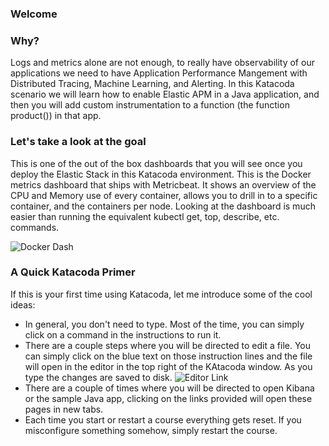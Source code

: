### Welcome

### Why?
Logs and metrics alone are not enough, to really have observability of our applications we need to have Application Performance Mangement with Distributed Tracing, Machine Learning, and Alerting. In this Katacoda scenario we will learn how to enable Elastic APM in a Java application, and then you will add custom instrumentation to a function (the function product()) in that app.  

### Let's take a look at the goal
This is one of the out of the box dashboards that you will see once you deploy the Elastic Stack in this Katacoda environment.  This is the Docker metrics dashboard that ships with Metricbeat.  It shows an overview of the CPU and Memory use of every container, allows you to drill in to a specific container, and the containers per node.  Looking at the dashboard is much easier than running the equivalent kubectl get, top, describe, etc. commands.

![Docker Dash](https://user-images.githubusercontent.com/25182304/44353691-c2bb8c00-a475-11e8-8d0e-9578c5c8cc47.png)

### A Quick Katacoda Primer
If this is your first time using Katacoda, let me introduce some of the cool ideas:

* In general, you don't need to type.  Most of the time, you can simply click on a command in the instructions to run it.
* There are a couple steps where you will be directed to edit a file.  You can simply click on the blue text on those instruction lines and the file will open in the editor in the top right of the KAtacoda window.  As you type the changes are saved to disk.
![Editor Link](https://user-images.githubusercontent.com/25182304/52179965-4233e200-27ae-11e9-8e6e-efc083d6f994.png)
* There are a couple of times where you will be directed to open Kibana or the sample Java app, clicking on the links provided will open these pages in new tabs.
* Each time you start or restart a course everything gets reset. If you misconfigure something somehow, simply restart the course.

